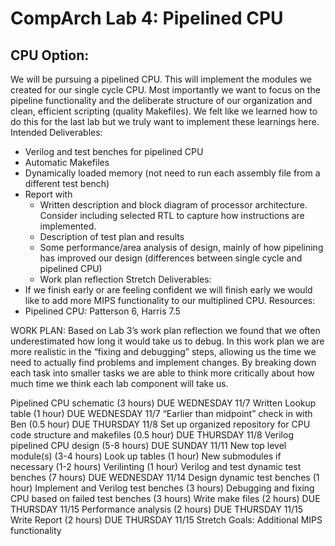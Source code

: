 # CompArch Lab 4: Pipelined CPU

## CPU Option:
We will be pursuing a pipelined CPU. This will implement the modules we created for our single cycle CPU. Most importantly we want to focus on the pipeline functionality and the deliberate structure of our organization and clean, efficient scripting (quality Makefiles). We felt like we learned how to do this for the last lab but we truly want to implement these learnings here.
Intended Deliverables:
* Verilog and test benches for pipelined CPU
* Automatic Makefiles
* Dynamically loaded memory (not need to run each assembly file from a different test bench)
* Report with
    * Written description and block diagram of processor architecture. Consider including selected RTL to capture how instructions are implemented.
    * Description of test plan and results
    * Some performance/area analysis of design, mainly of how pipelining has improved our design (differences between single cycle and pipelined CPU)
    * Work plan reflection
Stretch Deliverables:
* If we finish early or are feeling confident we will finish early we would like to add more MIPS functionality to our multiplined CPU.
Resources:
* Pipelined CPU: Patterson 6, Harris 7.5


WORK PLAN:
Based on Lab 3’s work plan reflection we found that we often underestimated how long it would take us to debug. In this work plan we are more realistic in the “fixing and debugging” steps, allowing us the time we need to actually find problems and implement changes. By breaking down each task into smaller tasks we are able to think more critically about how much time we think each lab component will take us. 

Pipelined CPU schematic (3 hours) DUE WEDNESDAY 11/7
Written Lookup table (1 hour) DUE WEDNESDAY 11/7
“Earlier than midpoint” check in with Ben (0.5 hour) DUE THURSDAY 11/8
Set up organized repository for CPU code structure and makefiles (0.5 hour) DUE THURSDAY 11/8
Verilog pipelined CPU design (5-8 hours) DUE SUNDAY 11/11
New top level module(s) (3-4 hours)
Look up tables (1 hour)
New submodules if necessary (1-2 hours)
Verilinting (1 hour)
Verilog and test dynamic test benches (7 hours) DUE WEDNESDAY 11/14
Design dynamic test benches (1 hour)
Implement and Verilog test benches (3 hours)
Debugging and fixing CPU based on failed test benches (3 hours)
Write make files (2 hours) DUE THURSDAY 11/15
Performance analysis (2 hours) DUE THURSDAY 11/15
Write Report (2 hours) DUE THURSDAY 11/15
Stretch Goals: Additional MIPS functionality
